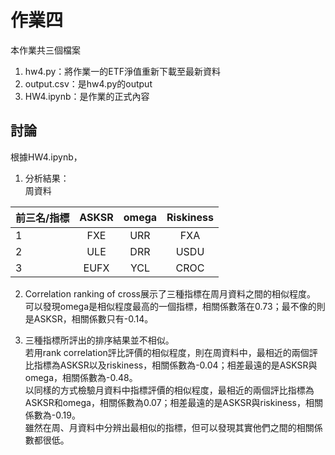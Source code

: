 #  作業四
本作業共三個檔案
1. hw4.py：將作業一的ETF淨值重新下載至最新資料
2. output.csv：是hw4.py的output
3. HW4.ipynb：是作業的正式內容

## 討論
根據HW4.ipynb，
1. 分析結果：   
周資料  

|前三名/指標 | ASKSR | omega | Riskiness|  
|:----------- | :-----------:  | :-----------: | :-----------:|  
|1               | FXE          | URR | FXA|  
|2 | ULE | DRR | USDU|  
|3 | EUFX | YCL | CROC|

2. Correlation ranking of cross展示了三種指標在周月資料之間的相似程度。   
可以發現omega是相似程度最高的一個指標，相關係數落在0.73；最不像的則是ASKSR，相關係數只有-0.14。

3. 三種指標所評出的排序結果並不相似。   
若用rank correlation評比評價的相似程度，則在周資料中，最相近的兩個評比指標為ASKSR以及riskiness，相關係數為-0.04；相差最遠的是ASKSR與omega，相關係數為-0.48。   
以同樣的方式檢驗月資料中指標評價的相似程度，最相近的兩個評比指標為ASKSR和omega，相關係數為0.07；相差最遠的是ASKSR與riskiness，相關係數為-0.19。   
雖然在周、月資料中分辨出最相似的指標，但可以發現其實他們之間的相關係數都很低。
